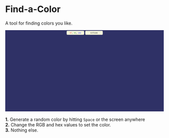 # Find-a-Color
A tool for finding colors you like.

<img src="screenshot.png">

**1.** Generate a random color by hitting `Space` or the screen anywhere  
**2.** Change the RGB and hex values to set the color.  
**3.** Nothing else.

